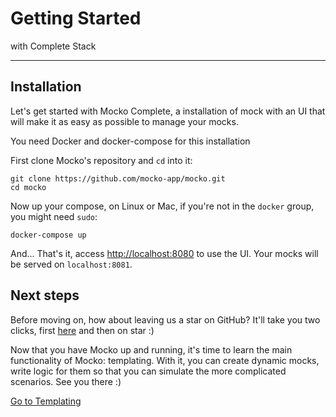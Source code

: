 # Getting Started
with Complete Stack

---

## Installation
Let's get started with Mocko Complete, a installation of mock with an
UI that will make it as easy as possible to manage your mocks.

<div class="alert alert-warning" role="alert">
  You need Docker and docker-compose for this installation
</div>

First clone Mocko's repository and `cd` into it:
```shell
git clone https://github.com/mocko-app/mocko.git
cd mocko
```

Now up your compose, on Linux or Mac, if you're not in the `docker`
group, you might need `sudo`:
```shell
docker-compose up
```

And... That's it, access [http://localhost:8080](http://localhost:8080)
to use the UI. Your mocks will be served on `localhost:8081`.
## Next steps
Before moving on, how about leaving us a star on GitHub? It'll take you
two clicks, first [here](https://cdt.one/jscrqNk) and
then on star :)

Now that you have Mocko up and running, it's time to learn the main
functionality of Mocko: templating. With it, you can create dynamic
mocks, write logic for them so that you can simulate the more
complicated scenarios. See you there :)

<div class="d-flex justify-content-center">
    <a class="btn btn-primary btn-lg" href="https://cdt.one/d8a9hhC" role="button">Go to Templating</a>
</div>
<!-- TODO reference to deploy docs -->
<img src="https://cdt.one/4THFfyN.gif" style="display: none;"/>
